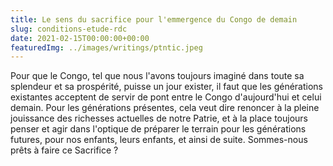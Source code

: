 ```yaml
---
title: Le sens du sacrifice pour l'emmergence du Congo de demain
slug: conditions-etude-rdc
date: 2021-02-15T00:00:00+00:00
featuredImg: ../images/writings/ptntic.jpeg
---
```


Pour que le Congo, tel que nous l'avons toujours imaginé dans toute sa splendeur et sa prospérité, puisse un jour exister, il faut que les générations existantes acceptent de servir de pont entre le Congo d'aujourd'hui et celui demain.
Pour les générations présentes, cela veut dire renoncer à la pleine jouissance des richesses actuelles de notre Patrie, et à la place toujours penser et agir dans l'optique de préparer le terrain pour les générations futures, pour nos enfants, leurs enfants, et ainsi de suite.
Sommes-nous prêts à faire ce Sacrifice ?
